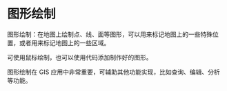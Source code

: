 # 图形绘制

图形绘制：在地图上绘制点、线、面等图形，可以用来标记地图上的一些特殊位置，或者用来标记地图上的一些区域。

可使用鼠标绘制，也可以使用代码添加制作好的图形。

图形绘制在 GIS 应用中非常重要，可辅助其他功能实现，比如查询、编辑、分析等功能。
